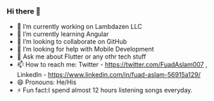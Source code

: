 ### Hi there 👋

<!--
**fuadaslam/fuadaslam** is a ✨ _special_ ✨ repository because its `README.md` (this file) appears on your GitHub profile.
Here are some ideas to get you started:
-->

- 🔭 I’m currently working on Lambdazen LLC
- 🌱 I’m currently learning Angular
- 👯 I’m looking to collaborate on GitHub
- 🤔 I’m looking for help with Mobile Development
- 💬 Ask me about Flutter or any othr tech stuff
- 📫 How to reach me: Twitter - https://twitter.com/FuadAslam007 , LinkedIn - https://www.linkedin.com/in/fuad-aslam-56915a129/
- 😄 Pronouns: He/His
- ⚡ Fun fact:I spend almost 12 hours listening songs everyday.

